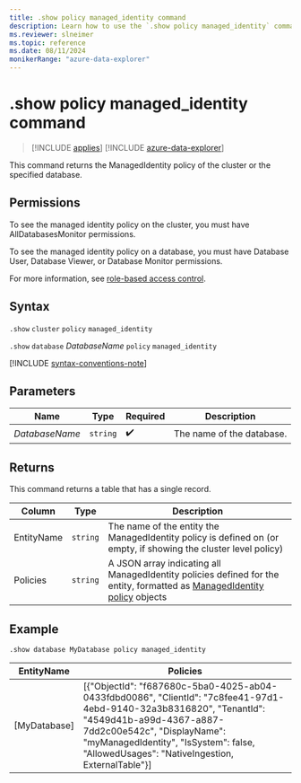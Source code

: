 ```yaml
---
title: .show policy managed_identity command
description: Learn how to use the `.show policy managed_identity` command to show the ManagedIdentity policy of the specified database or cluster.
ms.reviewer: slneimer
ms.topic: reference
ms.date: 08/11/2024
monikerRange: "azure-data-explorer"
---
```

# .show policy managed_identity command

> [!INCLUDE [applies](../includes/applies-to-version/applies.md)] [!INCLUDE [azure-data-explorer](../includes/applies-to-version/azure-data-explorer.md)]

This command returns the ManagedIdentity policy of the cluster or the specified database.

## Permissions

To see the managed identity policy on the cluster, you must have AllDatabasesMonitor permissions.

To see the managed identity policy on a database, you must have Database User, Database Viewer, or Database Monitor permissions.

For more information, see [role-based access control](../access-control/role-based-access-control.md).

## Syntax

`.show` `cluster` `policy` `managed_identity`

`.show` `database` *DatabaseName* `policy` `managed_identity`

[!INCLUDE [syntax-conventions-note](../includes/syntax-conventions-note.md)]

## Parameters

|Name|Type|Required|Description|
|--|--|--|--|
|*DatabaseName*| `string` | :heavy_check_mark:|The name of the database.|

## Returns

This command returns a table that has a single record.

| Column     | Type     | Description       |
|------------|----------|----------------------------------------------------------------------------------------------------------|
| EntityName | `string` | The name of the entity the ManagedIdentity policy is defined on (or empty, if showing the cluster level policy) |
| Policies   | `string` | A JSON array indicating all ManagedIdentity policies defined for the entity, formatted as [ManagedIdentity policy](managed-identity-policy.md#the-managedidentity-policy-object) objects|

## Example

```kusto
.show database MyDatabase policy managed_identity
```

| EntityName   | Policies |
|--------------|----------|
| [MyDatabase] | [{"ObjectId": "f687680c-5ba0-4025-ab04-0433fdbd0086", "ClientId": "7c8fee41-97d1-4ebd-9140-32a3b8316820", "TenantId": "4549d41b-a99d-4367-a887-7dd2c00e542c", "DisplayName": "myManagedIdentity", "IsSystem": false, "AllowedUsages": "NativeIngestion, ExternalTable"}] |
